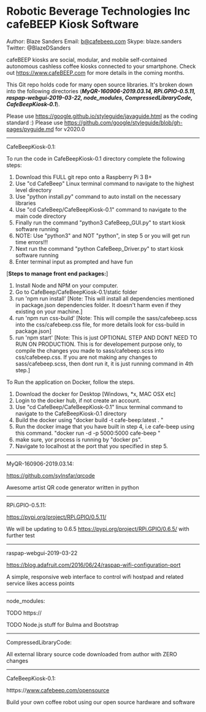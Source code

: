# Robotic Beverage Technologies Inc cafeBEEP Kiosk Software 

Author: Blaze Sanders Email: b@cafebeep.com Skype: blaze.sanders Twitter: @BlazeDSanders

cafeBEEP kiosks are social, modular, and mobile self-contained autonomous cashless coffee kiosks connected to your smartphone. Check out https://www.cafeBEEP.com for more details in the coming months.

This Git repo holds code for many open source libraries. It's broken down into the following directories (***MyQR-160906-2019.03.14, RPi.GPIO-0.5.11, raspap-webgui-2019-03-22, node_modules, CompressedLibraryCode, CafeBeepKiosk-0.1***). 

Please use https://google.github.io/styleguide/javaguide.html as the coding standard :)
Please use https://github.com/google/styleguide/blob/gh-pages/pyguide.md for v2020.0

***
CafeBeepKiosk-0.1:

To run the code in CafeBeepKiosk-0.1 directory complete the following steps:
1. Download this FULL git repo onto a Raspberry Pi 3 B+  
2. Use "cd CafeBeep" Linux terminal command to navigate to the highest level directory
3. Use "python install.py" command to auto install on the necessary libraries
4. Use "cd CafeBeep/CafeBeepKiosk-0.1" command to navigate to the main code directory 
5. Finally run the command "python3 CafeBeep_GUI.py" to start kiosk software running
6. NOTE: Use "python3" and NOT "python", in step 5 or you will get run time errors!!!
7. Next run the command "python  CafeBeep_Driver.py" to start kiosk software running
8. Enter terminal input as prompted and have fun


[**Steps to manage front end packages:**]
1) Install Node and NPM on your computer.
2) Go to CafeBeep/CafeBeepKiosk-0.1/static folder 
3) run 'npm run install'
  [Note: This will install all dependencies mentioned in package.json dependencies folder. It doesn't harm even if they existing on your machine.]
4) run 'npm run css-build'
  [Note: This will compile the sass/cafebeep.scss into the css/cafebeep.css file, for more details look for css-build in package.json]
5) run 'npm start'
  [Note: This is just OPTIONAL STEP AND DONT NEED TO RUN ON PRODUCTION. 
  This is for developement purpose only, to compile the changes you made to sass/cafebeep.scss into css/cafebeep.css.
  If you are not making any changes to sass/cafebeep.scss, then dont run it, it is just running command in 4th step.]




To Run the application on Docker, follow the steps.
1. Download the docker for Desktop [Windows, *x, MAC OSX etc]
2. Login to the docker hub, if not create an account.
3. Use "cd CafeBeep/CafeBeepKiosk-0.1" linux terminal command to navigate to the CafeBeepKiosk-0.1 directory
4. Build the docker using "docker build -t cafe-beep:latest . "
5. Run the docker image that you have built in step 4, i.e cafe-beep using this command. "docker run -d -p 5000:5000 cafe-beep "
6. make sure, yor process is running by "docker ps".
7. Navigate to localhost at the port that you specified in step 5.


***
MyQR-160906-2019.03.14: 

https://github.com/sylnsfar/qrcode

Awesome artist QR code generator written in python

***
RPi.GPIO-0.5.11:

https://pypi.org/project/RPi.GPIO/0.5.11/

We will be updating to 0.6.5 https://pypi.org/project/RPi.GPIO/0.6.5/ with further test

***
raspap-webgui-2019-03-22

https://blog.adafruit.com/2016/06/24/raspap-wifi-configuration-port

A simple, responsive web interface to control wifi hostpad and related service likes access points 

***
node_modules:

TODO https://

TODO Node.js stuff for Bulma and Bootstrap

***
CompressedLibraryCode:

All external library source code downloaded from author with ZERO changes

***
CafeBeepKiosk-0.1:

htttps://www.cafebeep.com/opensource

Build your own coffee robot using our open source hardware and software
